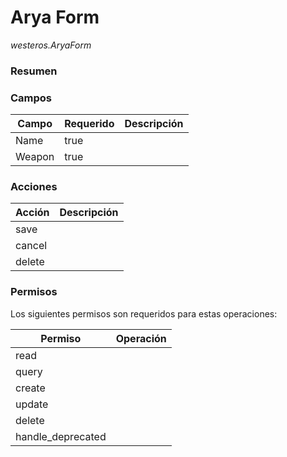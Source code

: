 # Arya Form

*westeros.AryaForm*

### **Resumen**

### **Campos**


|**Campo**|**Requerido**|**Descripción**|
|---|---|---|
|Name|true| |
|Weapon|true| |

### **Acciones**


|**Acción**|**Descripción**|
|---|---|
|save| |
|cancel| |
|delete| |

### **Permisos**

Los siguientes permisos son requeridos para estas operaciones:


|**Permiso**|**Operación**|
|---|---|
|read| |
|query| |
|create| |
|update| |
|delete| |
|handle_deprecated| |

